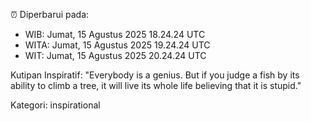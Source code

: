 ⏰ Diperbarui pada:
- WIB: Jumat, 15 Agustus 2025 18.24.24 UTC
- WITA: Jumat, 15 Agustus 2025 19.24.24 UTC
- WIT: Jumat, 15 Agustus 2025 20.24.24 UTC

Kutipan Inspiratif:
"Everybody is a genius. But if you judge a fish by its ability to climb a tree, it will live its whole life believing that it is stupid."


Kategori: inspirational

